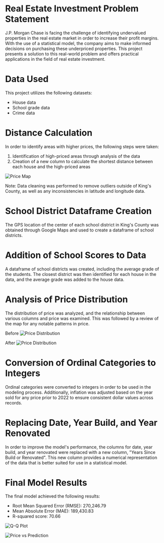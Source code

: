 # Real Estate Investment Problem Statement

J.P. Morgan Chase is facing the challenge of identifying undervalued properties in the real estate market in order to increase their profit margins. With the use of a statistical model, the company aims to make informed decisions on purchasing these underpriced properties. This project presents a solution to this real-world problem and offers practical applications in the field of real estate investment.

# Data Used
This project utilizes the following datasets:
- House data
- School grade data
- Crime data

# Distance Calculation
In order to identify areas with higher prices, the following steps were taken:
1. Identification of high-priced areas through analysis of the data
2. Creation of a new column to calculate the shortest distance between each house and the high-priced areas

![Price Map](https://github.com/SpaceMonkey0453/PNWHousingModel/blob/main/Visualizations/Lat-LongWithPrice.png)

Note: Data cleaning was performed to remove outliers outside of King's County, as well as any inconsistencies in latitude and longitude data.

# School District Dataframe Creation
The GPS location of the center of each school district in King's County was obtained through Google Maps and used to create a dataframe of school districts.

# Addition of School Scores to Data
A dataframe of school districts was created, including the average grade of the students. The closest district was then identified for each house in the data, and the average grade was added to the house data.

# Analysis of Price Distribution
The distribution of price was analyzed, and the relationship between various columns and price was examined. This was followed by a review of the map for any notable patterns in price.

Before
![Price Distribution](https://github.com/SpaceMonkey0453/PNWHousingModel/blob/main/Visualizations/PriceFreq.png)

After
![Price Distribution](https://github.com/SpaceMonkey0453/PNWHousingModel/blob/main/Visualizations/PriceFreqNoOutliers.png)

# Conversion of Ordinal Categories to Integers
Ordinal categories were converted to integers in order to be used in the modeling process. Additionally, inflation was adjusted based on the year sold for any price prior to 2022 to ensure consistent dollar values across records.

# Replacing Date, Year Build, and Year Renovated
In order to improve the model's performance, the columns for date, year build, and year renovated were replaced with a new column, "Years Since Build or Renovated". This new column provides a numerical representation of the data that is better suited for use in a statistical model.

# Final Model Results
The final model achieved the following results:
- Root Mean Squared Error (RMSE): 270,246.79
- Mean Absolute Error (MAE): 189,430.83
- R-squared score: 70.66

![Q-Q Plot](https://github.com/SpaceMonkey0453/PNWHousingModel/blob/main/Visualizations/QQPlot.png)

![Price vs Prediction](https://github.com/SpaceMonkey0453/PNWHousingModel/blob/main/Visualizations/ActualVsPredictedPrices.png)